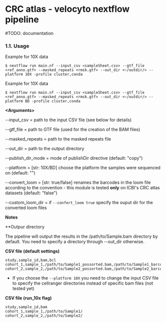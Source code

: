 # CRC atlas - velocyto nextflow pipeline

#TODO: documentation
### 1.1. Usage

Example for 10X data

```
$ nextflow run main.nf --input_csv <sampleSheet.csv> --gtf_file <ref_anno.gtf> --masked_repeats <rmsk.gtf> --out_dir <~/outdir/> --platform 10X -profile cluster,conda
```

Example for 10X data

```
$ nextflow run main.nf --input_csv <sampleSheet.csv> --gtf_file <ref_anno.gtf> --masked_repeats <rmsk.gtf> --out_dir <~/outdir/> --platform BD -profile cluster,conda
```

**\<Arguments\>**

--input_csv           = path to the input CSV file (see below for details)

--gtf_file            = path to GTF file (used for the creation of the BAM files)

--masked_repeats      = path to the masked repeats file

--out_dir             = path to the output directory

--publish_dir_mode    = mode of publishDir directive (default: "copy")

--platform            = [str: 10X/BD] choose the platform the samples were sequenced on (default: "")

--convert_loom        = [str: true/false] renames the barcodes in the loom file according to the <cohort-sampleID-barcode> convention - this module is tested **only** on ICBI's CRC atlas datasets (default: "false")

--custom_loom_dir     = if `--confert_loom true` specify the ouput dir for the converted loom files


**Notes**

**Outpur directory

The pipeline will output the results in the /path/to/Sample.bam directory by default. You need to specify a directory through --out_dir otherwise.

**CSV file (default settings)**
```
study,sample_id,bam,bcl
cohort_1,sample_1,/path/to/Sample1_possorted.bam,/path/to/Sample1_barcodes.tsv
cohort_2,sample_2,/path/to/Sample2_possorted.bam,/path/to/Sample2_barcodes.tsv

```

* If you choose the `--platform 10X` you need to change the input CSV file to specify the cellranger directories instead of specific bam files (not tested yet)

**CSV file (run_10x flag)**
```
study,sample_id,bam
cohort_1,sample_1,/path/to/Sample1/
cohort_2,sample_2,/path/to/Sample2/

```